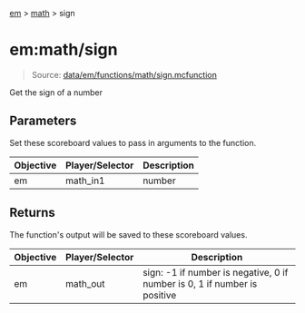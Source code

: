 [em](../../em.md) > [math](../math.md) > sign

# em:math/sign

> Source: [data/em/functions/math/sign.mcfunction](../../../data/em/functions/math/sign.mcfunction)

Get the sign of a number

## Parameters

Set these scoreboard values to pass in arguments to the function.

| Objective | Player/Selector | Description |
| --------- | --------------- | ----------- |
| em        | math_in1        | number      |

## Returns

The function's output will be saved to these scoreboard values.

| Objective | Player/Selector | Description                                                               |
| --------- | --------------- | ------------------------------------------------------------------------- |
| em        | math_out        | sign: -1 if number is negative, 0 if number is 0, 1 if number is positive |
